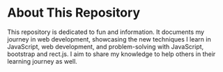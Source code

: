 # About This Repository
This repository is dedicated to fun and information. It documents my journey in web development, showcasing the new techniques I learn in JavaScript, web development, and problem-solving with JavaScript, bootstrap and rect.js. I aim to share my knowledge to help others in their learning journey as well.